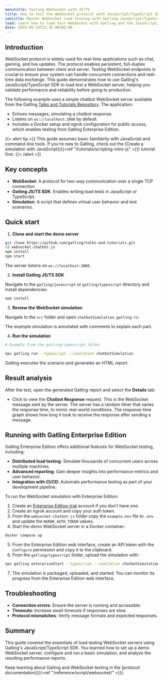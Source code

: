 ```yaml
---
menutitle: Testing WebSocket with JS/TS
title: How to test the WebSocket protocol with JavaScript/TypeScript SDK
seotitle: Master WebSocket load testing with Gatling JavaScript/TypeScript SDK a step-by-step guide
lead: Learn how to load test WebSocket with Gatling and the JavaScript/TypeScript SDK
date: 2025-09-10T13:35:00+02:00
---
```


## Introduction

WebSocket protocol is widely used for real-time applications such as chat, gaming, and live updates. The protocol enables persistent, full-duplex communication between client and server. Testing WebSocket endpoints is crucial to ensure your system can handle concurrent connections and real-time data exchange. This guide demonstrates how to use Gatling's JavaScript/TypeScript SDK to load test a WebSocket server, helping you validate performance and reliability before going to production.

The following example uses a simple chatbot WebSocket server available from the Gatling [Talks and Tutorials Repository](https://github.com/gatling/talks-and-tutorials/articles/websocket-chatbot-js). The application:

- Echoes messages, simulating a chatbot response.
- Listens on `ws://localhost:3000` by default.
- Includes a Docker setup and ngrok configuration for public access, which enables testing from Gatling Enterprise Edition.

{{< alert tip >}} 
This guide assumes basic familiarity with JavaScript and command-line tools. If you're new to Gatling, check out the [Create a simulation with JavaScript]({{<ref "/tutorials/scripting-intro-js" >}}) tutorial first.
{{< /alert >}}

## Key concepts

- **WebSocket**: A protocol for two-way communication over a single TCP connection.
- **Gatling JS/TS SDK**: Enables writing load tests in JavaScript or TypeScript.
- **Simulation**: A script that defines virtual user behavior and test scenarios.

## Quick start

1. **Clone and start the demo server**

  ```bash
  git clone https://github.com/gatling/talks-and-tutorials.git
  cd websocket-chatbot-js
  npm install
  npm start
  ```

  The server listens on `ws://localhost:3000`.

2. **Install Gatling JS/TS SDK**

  Navigate to the `gatling/javascript` or `gatling/typescript` directory and install dependencies:

  ```bash
  npm install
  ```

3. **Review the WebSocket simulation**

  Navigate to the `src` folder and open `chatbotSimulation.gatling.ts`:

  The example simulation is annotated with comments to explain each part.

4. **Run the simulation**

  ```bash
  # Example from the gatling/typescript folder

  npx gatling run --typescript --simulation chatbotSimulation
  ```

  Gatling executes the scenario and generates an HTML report.

## Result analysis

After the test, open the generated Gatling report and select the **Details** tab:

- Click to view the **Chatbot Response** request. This is the WebSocket message sent by the server. The server has a random timer that varies the response time, to mimic real-world conditions. The response time graph shows how long it took to receive the response after sending a message. 

## Running with Gatling Enterprise Edition

Gatling Enterprise Edition offers additional features for WebSocket testing, including:

- **Distributed load testing**: Simulate thousands of concurrent users across multiple machines.
- **Advanced reporting**: Gain deeper insights into performance metrics and user behavior.
- **Integration with CI/CD**: Automate performance testing as part of your development pipeline.

To run the WebSocket simulation with Enterprise Edition:

1. Create an [Enterprise Edition trial](https://cloud.gatling.io/) account if you don't have one.
2. Create an ngrok account and copy your auth token.
3. From the `websocket-chatbot-js` folder copy the `example.env` file to `.env` and update the `NGROK_AUTH_TOKEN` values.
4. Start the demo WebSocket server in a Docker container:

  ```bash
  docker compose up
  ```
5. From the Enterprise Edition web interface, create an API token with the `Configure` permission and copy it to the clipboard.
6. From the `gatling/typescript` folder, upload the simulation with:
  ```bash
  npx gatling enterpriseStart --typescript --simulation chatbotSimulation --api-token <your_token>
  ```
7. The simulation is packaged, uploaded, and started. You can monitor its progress from the Enterprise Edition web interface.

## Troubleshooting

- **Connection errors**: Ensure the server is running and accessible.
- **Timeouts**: Increase await timeouts if responses are slow.
- **Protocol mismatches**: Verify message formats and expected responses.

## Summary

This guide covered the essentials of load testing WebSocket servers using Gatling's JavaScript/TypeScript SDK. You learned how to set up a demo WebSocket server, configure and run a basic simulation, and analyze the resulting performance reports. 

Keep learning about Gatling and WebSocket testing in the [protocol documentation]({{<ref "/reference/script/websocket/" >}}).

